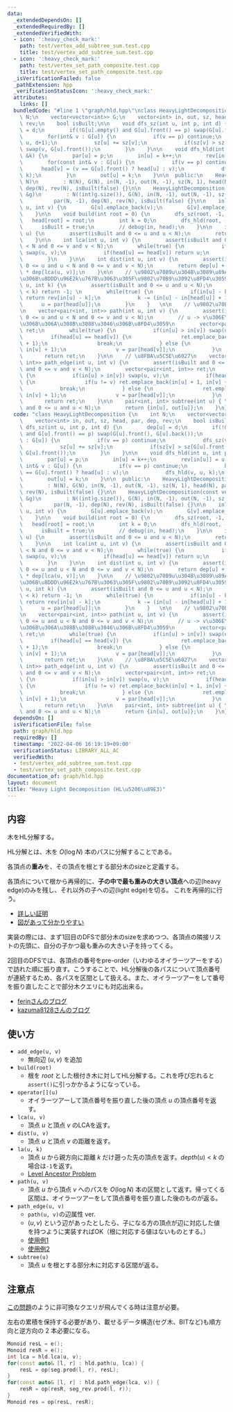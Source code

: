 ```yaml
---
data:
  _extendedDependsOn: []
  _extendedRequiredBy: []
  _extendedVerifiedWith:
  - icon: ':heavy_check_mark:'
    path: test/vertex_add_subtree_sum.test.cpp
    title: test/vertex_add_subtree_sum.test.cpp
  - icon: ':heavy_check_mark:'
    path: test/vertex_set_path_composite.test.cpp
    title: test/vertex_set_path_composite.test.cpp
  _isVerificationFailed: false
  _pathExtension: hpp
  _verificationStatusIcon: ':heavy_check_mark:'
  attributes:
    links: []
  bundledCode: "#line 1 \"graph/hld.hpp\"\nclass HeavyLightDecomposition {\n    int\
    \ N;\n    vector<vector<int>> G;\n    vector<int> in, out, sz, head, par, dep,\
    \ rev;\n    bool isBuilt;\n\n    void dfs_sz(int u, int p, int d) {\n        dep[u]\
    \ = d;\n        if(!G[u].empty() and G[u].front() == p) swap(G[u].front(), G[u].back());\n\
    \        for(int& v : G[u]) {\n            if(v == p) continue;\n            dfs_sz(v,\
    \ u, d+1);\n            sz[u] += sz[v];\n            if(sz[v] > sz[G[u].front()])\
    \ swap(v, G[u].front());\n        }\n    }\n\n    void dfs_hld(int u, int p, int\
    \ &k) {\n        par[u] = p;\n        in[u] = k++;\n        rev[in[u]] = u;\n\
    \        for(const int& v : G[u]) {\n            if(v == p) continue;\n      \
    \      head[v] = (v == G[u].front() ? head[u] : v);\n            dfs_hld(v, u,\
    \ k);\n        }\n        out[u] = k;\n    }\n\n  public:\n    HeavyLightDecomposition(int\
    \ N)\n        : N(N), G(N), in(N, -1), out(N, -1), sz(N, 1), head(N), par(N, -1),\
    \ dep(N), rev(N), isBuilt(false) {}\n\n    HeavyLightDecomposition(const vector<vector<int>>\
    \ &g)\n        : N((int)g.size()), G(N), in(N, -1), out(N, -1), sz(N, 1), head(N),\n\
    \          par(N, -1), dep(N), rev(N), isBuilt(false) {}\n\n    inline void add_edge(int\
    \ u, int v) {\n        G[u].emplace_back(v);\n        G[v].emplace_back(u);\n\
    \    }\n\n    void build(int root = 0) {\n        dfs_sz(root, -1, 0);\n     \
    \   head[root] = root;\n        int k = 0;\n        dfs_hld(root, -1, k);\n  \
    \      isBuilt = true;\n        // debug(in, head);\n    }\n\n    int operator[](int\
    \ u) {\n        assert(isBuilt and 0 <= u and u < N);\n        return in[u];\n\
    \    }\n\n    int lca(int u, int v) {\n        assert(isBuilt and 0 <= u and u\
    \ < N and 0 <= v and v < N);\n        while(true) {\n            if(in[u] > in[v])\
    \ swap(u, v);\n            if(head[u] == head[v]) return u;\n            v = par[head[v]];\n\
    \        }\n    }\n\n    int dist(int u, int v) {\n        assert(isBuilt and\
    \ 0 <= u and u < N and 0 <= v and v < N);\n        return dep[u] + dep[v] - 2\
    \ * dep[lca(u, v)];\n    }\n\n    // \u9802\u70B9u\u304B\u3089\u89AA\u65B9\u5411\
    \u306B\u8DDD\u96E2k\u767B\u3063\u305F\u9802\u70B9\u3092\u8FD4\u3059\n    int la(int\
    \ u, int k) {\n        assert(isBuilt and 0 <= u and u < N);\n        if(dep[u]\
    \ < k) return -1; \n        while(true) {\n            if(in[u] - k >= in[head[u]])\
    \ return rev[in[u] - k];\n            k -= (in[u] - in[head[u]] + 1);\n      \
    \      u = par[head[u]];\n        }\n    }   \n\n    // \u9802\u70B9\u5C5E\u6027\
    \n    vector<pair<int, int>> path(int u, int v) {\n        assert(isBuilt and\
    \ 0 <= u and u < N and 0 <= v and v < N);\n        // u -> v\u306E\u5411\u304D\
    \u306B\u306A\u308B\u3088\u3046\u306B\u8FD4\u3059\n        vector<pair<int, int>>\
    \ ret;\n        while(true) {\n            if(in[u] > in[v]) swap(u, v);\n   \
    \         if(head[u] == head[v]) {\n                ret.emplace_back(in[u], in[v]\
    \ + 1);\n                break;\n            } else {\n                ret.emplace_back(in[head[v]],\
    \ in[v] + 1);\n                v = par[head[v]];\n            }\n        }\n \
    \       return ret;\n    }\n\n    // \u8FBA\u5C5E\u6027\n    vector<pair<int,\
    \ int>> path_edge(int u, int v) {\n        assert(isBuilt and 0 <= u and u < N\
    \ and 0 <= v and v < N);\n        vector<pair<int, int>> ret;\n        while(true)\
    \ {\n            if(in[u] > in[v]) swap(u, v);\n            if(head[u] == head[v])\
    \ {\n                if(u != v) ret.emplace_back(in[u] + 1, in[v] + 1);\n    \
    \            break;\n            } else {\n                ret.emplace_back(in[head[v]],\
    \ in[v] + 1);\n                v = par[head[v]];\n            }\n        }\n \
    \       return ret;\n    }\n\n    pair<int, int> subtree(int u) { \n        assert(isBuilt\
    \ and 0 <= u and u < N);\n        return {in[u], out[u]};\n    }\n};\n"
  code: "class HeavyLightDecomposition {\n    int N;\n    vector<vector<int>> G;\n\
    \    vector<int> in, out, sz, head, par, dep, rev;\n    bool isBuilt;\n\n    void\
    \ dfs_sz(int u, int p, int d) {\n        dep[u] = d;\n        if(!G[u].empty()\
    \ and G[u].front() == p) swap(G[u].front(), G[u].back());\n        for(int& v\
    \ : G[u]) {\n            if(v == p) continue;\n            dfs_sz(v, u, d+1);\n\
    \            sz[u] += sz[v];\n            if(sz[v] > sz[G[u].front()]) swap(v,\
    \ G[u].front());\n        }\n    }\n\n    void dfs_hld(int u, int p, int &k) {\n\
    \        par[u] = p;\n        in[u] = k++;\n        rev[in[u]] = u;\n        for(const\
    \ int& v : G[u]) {\n            if(v == p) continue;\n            head[v] = (v\
    \ == G[u].front() ? head[u] : v);\n            dfs_hld(v, u, k);\n        }\n\
    \        out[u] = k;\n    }\n\n  public:\n    HeavyLightDecomposition(int N)\n\
    \        : N(N), G(N), in(N, -1), out(N, -1), sz(N, 1), head(N), par(N, -1), dep(N),\
    \ rev(N), isBuilt(false) {}\n\n    HeavyLightDecomposition(const vector<vector<int>>\
    \ &g)\n        : N((int)g.size()), G(N), in(N, -1), out(N, -1), sz(N, 1), head(N),\n\
    \          par(N, -1), dep(N), rev(N), isBuilt(false) {}\n\n    inline void add_edge(int\
    \ u, int v) {\n        G[u].emplace_back(v);\n        G[v].emplace_back(u);\n\
    \    }\n\n    void build(int root = 0) {\n        dfs_sz(root, -1, 0);\n     \
    \   head[root] = root;\n        int k = 0;\n        dfs_hld(root, -1, k);\n  \
    \      isBuilt = true;\n        // debug(in, head);\n    }\n\n    int operator[](int\
    \ u) {\n        assert(isBuilt and 0 <= u and u < N);\n        return in[u];\n\
    \    }\n\n    int lca(int u, int v) {\n        assert(isBuilt and 0 <= u and u\
    \ < N and 0 <= v and v < N);\n        while(true) {\n            if(in[u] > in[v])\
    \ swap(u, v);\n            if(head[u] == head[v]) return u;\n            v = par[head[v]];\n\
    \        }\n    }\n\n    int dist(int u, int v) {\n        assert(isBuilt and\
    \ 0 <= u and u < N and 0 <= v and v < N);\n        return dep[u] + dep[v] - 2\
    \ * dep[lca(u, v)];\n    }\n\n    // \u9802\u70B9u\u304B\u3089\u89AA\u65B9\u5411\
    \u306B\u8DDD\u96E2k\u767B\u3063\u305F\u9802\u70B9\u3092\u8FD4\u3059\n    int la(int\
    \ u, int k) {\n        assert(isBuilt and 0 <= u and u < N);\n        if(dep[u]\
    \ < k) return -1; \n        while(true) {\n            if(in[u] - k >= in[head[u]])\
    \ return rev[in[u] - k];\n            k -= (in[u] - in[head[u]] + 1);\n      \
    \      u = par[head[u]];\n        }\n    }   \n\n    // \u9802\u70B9\u5C5E\u6027\
    \n    vector<pair<int, int>> path(int u, int v) {\n        assert(isBuilt and\
    \ 0 <= u and u < N and 0 <= v and v < N);\n        // u -> v\u306E\u5411\u304D\
    \u306B\u306A\u308B\u3088\u3046\u306B\u8FD4\u3059\n        vector<pair<int, int>>\
    \ ret;\n        while(true) {\n            if(in[u] > in[v]) swap(u, v);\n   \
    \         if(head[u] == head[v]) {\n                ret.emplace_back(in[u], in[v]\
    \ + 1);\n                break;\n            } else {\n                ret.emplace_back(in[head[v]],\
    \ in[v] + 1);\n                v = par[head[v]];\n            }\n        }\n \
    \       return ret;\n    }\n\n    // \u8FBA\u5C5E\u6027\n    vector<pair<int,\
    \ int>> path_edge(int u, int v) {\n        assert(isBuilt and 0 <= u and u < N\
    \ and 0 <= v and v < N);\n        vector<pair<int, int>> ret;\n        while(true)\
    \ {\n            if(in[u] > in[v]) swap(u, v);\n            if(head[u] == head[v])\
    \ {\n                if(u != v) ret.emplace_back(in[u] + 1, in[v] + 1);\n    \
    \            break;\n            } else {\n                ret.emplace_back(in[head[v]],\
    \ in[v] + 1);\n                v = par[head[v]];\n            }\n        }\n \
    \       return ret;\n    }\n\n    pair<int, int> subtree(int u) { \n        assert(isBuilt\
    \ and 0 <= u and u < N);\n        return {in[u], out[u]};\n    }\n};"
  dependsOn: []
  isVerificationFile: false
  path: graph/hld.hpp
  requiredBy: []
  timestamp: '2022-04-06 16:19:19+09:00'
  verificationStatus: LIBRARY_ALL_AC
  verifiedWith:
  - test/vertex_add_subtree_sum.test.cpp
  - test/vertex_set_path_composite.test.cpp
documentation_of: graph/hld.hpp
layout: document
title: "Heavy Light Decomposition (HL\u5206\u89E3)"
---
```


## 内容
木をHL分解する。

HL分解とは、木を $O(\log{N})$ 本のパスに分解することである。

各頂点の**重み**を、その頂点を根とする部分木のsizeと定義する。

各頂点について根から再帰的に、**子の中で最も重みの大きい頂点**への辺(heavy edge)のみを残し、それ以外の子への辺(light edge)を切る。
これを再帰的に行う。

- [詳しい証明](https://math314.hateblo.jp/entry/2014/06/24/220107)
- [図があって分かりやすい](https://qiita.com/Pro_ktmr/items/4e1e051ea0561772afa3)

実装の際には、まず1回目のDFSで部分木のsizeを求めつつ、各頂点の隣接リストの先頭に、自分の子かつ最も重みの大きい子を持ってくる。

2回目のDFSでは、各頂点の番号をpre-order（いわゆるオイラーツアーをする）で訪れた順に振り直す。こうすることで、HL分解後の各パスについて頂点番号が連続するため、各パスを区間として扱える。また、オイラーツアーをして番号を振り直したことで部分木クエリにも対応出来る。

- [ferinさんのブログ](https://ferin-tech.hatenablog.com/entry/2019/11/21/HL%E5%88%86%E8%A7%A3%E3%81%AE%E5%AE%9F%E8%A3%85)
- [kazuma8128さんのブログ](https://kazuma8128.hatenablog.com/entry/2018/07/16/010500)

## 使い方
- `add_edge(u, v)`
    - 無向辺 $(u, v)$ を追加
- `build(root)`
    - 根を $root$ とした根付き木に対してHL分解する。これを呼び忘れると`assert()`に引っかかるようになっている。
- `operator[](u)`
    - オイラーツアーして頂点番号を振り直した後の頂点 $u$ の頂点番号を返す。
- `lca(u, v)`
    - 頂点 $u$ と頂点 $v$ のLCAを返す。
- `dist(u, v)`
    - 頂点 $u$ と頂点 $v$ の距離を返す。
- `la(u, k)`
    - 頂点 $u$ から親方向に距離 $k$ だけ遡った先の頂点を返す。$depth(u) < k$ の場合は`-1`を返す。
    - [Level Ancestor Problem](https://suisen-kyopro.hatenablog.com/entry/2022/04/04/043452)
- `path(u, v)`
    - 頂点 $u$ から頂点 $v$ へのパスを $O(\log{N})$ 本の区間として返す。帰ってくる区間は、オイラーツアーをして頂点番号を振り直した後のものが返る。
- `path_edge(u, v)`
    - `path(u, v)`の辺属性 ver.
    - $(u, v)$ という辺があったとしたら、子になる方の頂点が辺に対応した値を持つように実装すればOK（根に対応する値はないものとする。）
    - [使用例1](https://atcoder.jp/contests/past202004-open/submissions/30753354)
    - [使用例2](https://atcoder.jp/contests/abc133/submissions/30753644)
- `subtree(u)`
    - 頂点 $u$ を根とする部分木に対応する区間が返る。

## 注意点

[この問題](https://judge.yosupo.jp/problem/vertex_set_path_composite)のように非可換なクエリが飛んでくる時は注意が必要。

左右の累積を保持する必要があり、載せるデータ構造(セグ木、BITなど)も順方向と逆方向の 2 本必要になる。

```cpp
Monoid resL = e();
Monoid resR = e();
int lca = hld.lca(u, v);
for(const auto& [l, r] : hld.path(u, lca)) {
    resL = op(seg.prod(l, r), resL);
}
for(const auto& [l, r] : hld.path_edge(lca, v)) {
    resR = op(resR, seg_rev.prod(l, r));
}
Monoid res = op(resL, resR);
```
